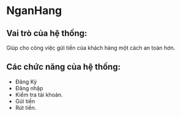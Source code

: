 # NganHang

## Vai trò của hệ thống:
Giúp cho công việc gửi tiền của khách hàng một cách an toàn hơn.

## Các chức năng của hệ thống:
- Đăng Ký
- Đăng nhập
- Kiểm tra tài khoản.
- Gửi tiền
- Rút tiền.
